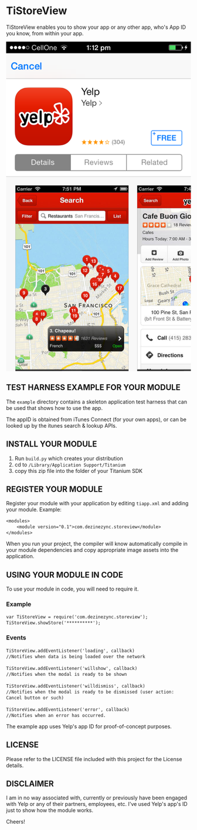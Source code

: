 TiStoreView
===========================================

TiStoreView enables you to show your app or any other app, who's App ID you know, from within your app.

![screenshot](screenshot.png)

TEST HARNESS EXAMPLE FOR YOUR MODULE
------------------------------------

The `example` directory contains a skeleton application test harness that can be 
used that shows how to use the app.

The appID is obtained from iTunes Connect (for your own apps), or can be looked up by the itunes search & lookup APIs.


INSTALL YOUR MODULE
--------------------

1. Run `build.py` which creates your distribution
2. cd to `/Library/Application Support/Titanium`
3. copy this zip file into the folder of your Titanium SDK

REGISTER YOUR MODULE
---------------------

Register your module with your application by editing `tiapp.xml` and adding your module.
Example:

	<modules>
		<module version="0.1">com.dezinezync.storeview</module>
	</modules>

When you run your project, the compiler will know automatically compile in your module
dependencies and copy appropriate image assets into the application.

USING YOUR MODULE IN CODE
-------------------------

To use your module in code, you will need to require it. 

### Example

	var TiStoreView = require('com.dezinezync.storeview');
	TiStoreView.showStore('**********');
	
### Events

	TiStoreView.addEventListener('loading', callback)
	//Notifies when data is being loaded over the network
	
	TiStoreView.addEventListener('willshow', callback)
	//Notifies when the modal is ready to be shown
	
	TiStoreView.addEventListener('willdismiss', callback)
	//Notifies when the modal is ready to be dismissed (user action: Cancel button or such)
	
	TiStoreView.addEventListener('error', callback)
	//Notifies when an error has occurred.
	
The example app uses Yelp's app ID for proof-of-concept purposes.

LICENSE
-------
Please refer to the LICENSE file included with this project for the License details.

DISCLAIMER
----------
I am in no way associated with, currently or previously have been engaged with Yelp or any of their partners, employees, etc. I've used Yelp's app's ID just to show how the module works.


Cheers!

